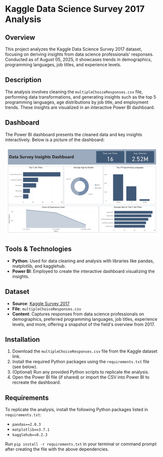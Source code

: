 # Kaggle Data Science Survey 2017 Analysis

## Overview
This project analyzes the Kaggle Data Science Survey 2017 dataset, focusing on deriving insights from data science professionals' responses. Conducted as of August 05, 2025, it showcases trends in demographics, programming languages, job titles, and experience levels.

## Description
The analysis involves cleaning the `multipleChoiceResponses.csv` file, performing data transformations, and generating insights such as the top 5 programming languages, age distributions by job title, and employment trends. These insights are visualized in an interactive Power BI dashboard.

## Dashboard
The Power BI dashboard presents the cleaned data and key insights interactively. Below is a picture of the dashboard:

![Dashboard Picture](./Visuals/DataSurvey.jpg)

## Tools & Technologies
- **Python**: Used for data cleaning and analysis with libraries like pandas, matplotlib, and kagglehub.
- **Power BI**: Employed to create the interactive dashboard visualizing the insights.

## Dataset
- **Source**: [Kaggle Survey 2017](https://www.kaggle.com/datasets/kaggle/kaggle-survey-2017)
- **File**: `multipleChoiceResponses.csv`
- **Content**: Captures responses from data science professionals on demographics, preferred programming languages, job titles, experience levels, and more, offering a snapshot of the field's overview from 2017.

## Installation
1. Download the `multipleChoiceResponses.csv` file from the Kaggle dataset link.
2. Install the required Python packages using the `requirements.txt` file (see below).
3. (Optional) Run any provided Python scripts to replicate the analysis.
4. Open the Power BI file (if shared) or import the CSV into Power BI to recreate the dashboard.

## Requirements
To replicate the analysis, install the following Python packages listed in `requirements.txt`:
- `pandas==2.0.3`
- `matplotlib==3.7.1`
- `kagglehub==0.2.3`

Run `pip install -r requirements.txt` in your terminal or command prompt after creating the file with the above dependencies.
